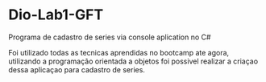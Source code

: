 # Dio-Lab1-GFT
 Programa de cadastro de series via console aplication no C#
 
 Foi utilizado todas as tecnicas aprendidas no bootcamp ate agora, utilizando a programação orientada a objetos foi possivel realizar 
 a criaçao dessa aplicaçao para cadastro de series.
